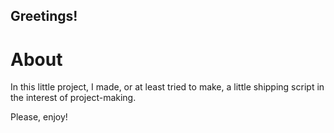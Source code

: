## Greetings!

# About

In this little project, I made, or at least tried to make, a little shipping script
in the interest of project-making.

Please, enjoy!